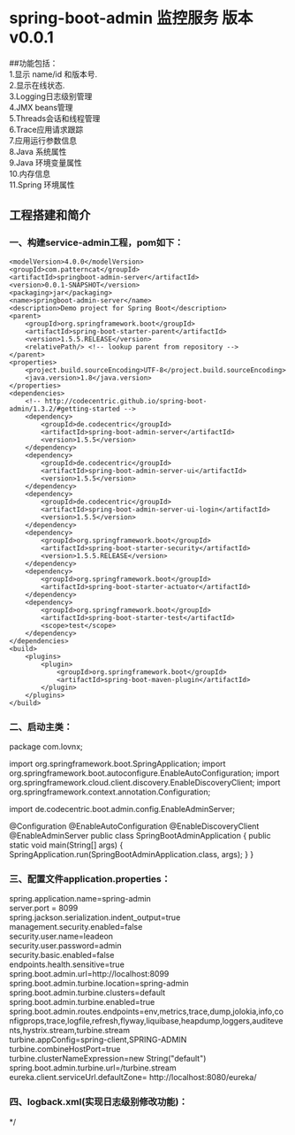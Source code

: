 #                                          spring-boot-admin 监控服务 版本v0.0.1


##功能包括：    
1.显示 name/id 和版本号.      
2.显示在线状态.    
3.Logging日志级别管理    
4.JMX beans管理    
5.Threads会话和线程管理    
6.Trace应用请求跟踪    
7.应用运行参数信息   
8.Java 系统属性    
9.Java 环境变量属性    
10.内存信息   
11.Spring 环境属性
## 工程搭建和简介
### 一、构建service-admin工程，pom如下：  
<?xml version="1.0" encoding="UTF-8"?>
<project xmlns="http://maven.apache.org/POM/4.0.0" xmlns:xsi="http://www.w3.org/2001/XMLSchema-instance"
	xsi:schemaLocation="http://maven.apache.org/POM/4.0.0 http://maven.apache.org/xsd/maven-4.0.0.xsd">
	
	
	<modelVersion>4.0.0</modelVersion>
	<groupId>com.patterncat</groupId>
	<artifactId>springboot-admin-server</artifactId>
	<version>0.0.1-SNAPSHOT</version>
	<packaging>jar</packaging>
	<name>springboot-admin-server</name>
	<description>Demo project for Spring Boot</description>
	<parent>
		<groupId>org.springframework.boot</groupId>
		<artifactId>spring-boot-starter-parent</artifactId>
		<version>1.5.5.RELEASE</version>
		<relativePath/> <!-- lookup parent from repository -->
	</parent>
	<properties>
		<project.build.sourceEncoding>UTF-8</project.build.sourceEncoding>
		<java.version>1.8</java.version>
	</properties>
	<dependencies>
		<!-- http://codecentric.github.io/spring-boot-admin/1.3.2/#getting-started -->
		<dependency>
			<groupId>de.codecentric</groupId>
			<artifactId>spring-boot-admin-server</artifactId>
			<version>1.5.5</version>
		</dependency>
		<dependency>
			<groupId>de.codecentric</groupId>
			<artifactId>spring-boot-admin-server-ui</artifactId>
			<version>1.5.5</version>
		</dependency>
		<dependency>
			<groupId>de.codecentric</groupId>
			<artifactId>spring-boot-admin-server-ui-login</artifactId>
			<version>1.5.5</version>
		</dependency>
		<dependency>
			<groupId>org.springframework.boot</groupId>
			<artifactId>spring-boot-starter-security</artifactId>
			<version>1.5.5.RELEASE</version>
		</dependency>
		<dependency>
			<groupId>org.springframework.boot</groupId>
			<artifactId>spring-boot-starter-actuator</artifactId>
		</dependency>	
		<dependency>
			<groupId>org.springframework.boot</groupId>
			<artifactId>spring-boot-starter-test</artifactId>
			<scope>test</scope>
		</dependency>
	</dependencies>
	<build>
		<plugins>
			<plugin>
				<groupId>org.springframework.boot</groupId>
				<artifactId>spring-boot-maven-plugin</artifactId>
			</plugin>
		</plugins>
	</build>
</project>


### 二、启动主类：

package com.lovnx;

import org.springframework.boot.SpringApplication;
import org.springframework.boot.autoconfigure.EnableAutoConfiguration;
import org.springframework.cloud.client.discovery.EnableDiscoveryClient;
import org.springframework.context.annotation.Configuration;

import de.codecentric.boot.admin.config.EnableAdminServer;

@Configuration
@EnableAutoConfiguration
@EnableDiscoveryClient
@EnableAdminServer
public class SpringBootAdminApplication {
    public static void main(String[] args) {
        SpringApplication.run(SpringBootAdminApplication.class, args);
    }
}

### 三、配置文件application.properties：  

spring.application.name=spring-admin  
server.port = 8099  
spring.jackson.serialization.indent_output=true   
management.security.enabled=false   
security.user.name=leadeon   
security.user.password=admin   
security.basic.enabled=false   
endpoints.health.sensitive=true   
spring.boot.admin.url=http://localhost:8099  
spring.boot.admin.turbine.location=spring-admin  
spring.boot.admin.turbine.clusters=default  
spring.boot.admin.turbine.enabled=true   
spring.boot.admin.routes.endpoints=env,metrics,trace,dump,jolokia,info,configprops,trace,logfile,refresh,flyway,liquibase,heapdump,loggers,auditevents,hystrix.stream,turbine.stream   
turbine.appConfig=spring-client,SPRING-ADMIN  
turbine.combineHostPort=true  
turbine.clusterNameExpression=new String("default")  
spring.boot.admin.turbine.url=/turbine.stream    
eureka.client.serviceUrl.defaultZone= http://localhost:8080/eureka/    

### 四、logback.xml(实现日志级别修改功能)：  
<configuration>
    <include resource="org/springframework/boot/logging/logback/base.xml"/>
    <jmxConfigurator/>
</configuration>

*/





